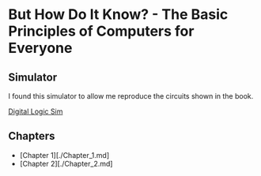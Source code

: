 # But How Do It Know? - The Basic Principles of Computers for Everyone

## Simulator

I found this simulator to allow me reproduce the circuits shown in the book.

[Digital Logic Sim](https://github.com/SebLague/Digital-Logic-Sim)

## Chapters

- [Chapter 1][./Chapter_1.md]
- [Chapter 2][./Chapter_2.md]
